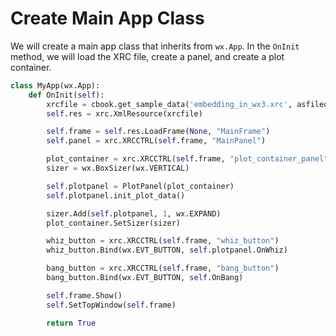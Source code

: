 # Create Main App Class

We will create a main app class that inherits from `wx.App`. In the `OnInit` method, we will load the XRC file, create a panel, and create a plot container.

```python
class MyApp(wx.App):
    def OnInit(self):
        xrcfile = cbook.get_sample_data('embedding_in_wx3.xrc', asfileobj=False)
        self.res = xrc.XmlResource(xrcfile)

        self.frame = self.res.LoadFrame(None, "MainFrame")
        self.panel = xrc.XRCCTRL(self.frame, "MainPanel")

        plot_container = xrc.XRCCTRL(self.frame, "plot_container_panel")
        sizer = wx.BoxSizer(wx.VERTICAL)

        self.plotpanel = PlotPanel(plot_container)
        self.plotpanel.init_plot_data()

        sizer.Add(self.plotpanel, 1, wx.EXPAND)
        plot_container.SetSizer(sizer)

        whiz_button = xrc.XRCCTRL(self.frame, "whiz_button")
        whiz_button.Bind(wx.EVT_BUTTON, self.plotpanel.OnWhiz)

        bang_button = xrc.XRCCTRL(self.frame, "bang_button")
        bang_button.Bind(wx.EVT_BUTTON, self.OnBang)

        self.frame.Show()
        self.SetTopWindow(self.frame)

        return True
```
